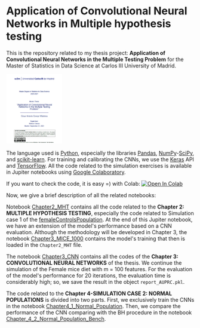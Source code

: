 # Application of Convolutional Neural Networks in Multiple hypothesis testing

This is the repository related to my thesis project: **Application of Convolutional Neural Networks in the Multiple Testing Problem**  for the Master of Statistics in Data Science at Carlos III University of Madrid.

<img src="https://github.com/cconejov/Application_CNN_MHT_problems/blob/main/tesis_image.PNG" title="Thesis" width="150" />


The language used is [Python](https://www.python.org/), especially the libraries [Pandas](https://pandas.pydata.org/), [NumPy](https://numpy.org/)-[SciPy](https://www.scipy.org/), and [scikit-learn](https://scikit-learn.org/stable/). For training and calibrating the CNNs, we use the [Keras](https://keras.io/) API and [TensorFlow](https://www.tensorflow.org/). All the code related to the simulation exercises is available in Jupiter notebooks using [Google Colaboratory](https://colab.research.google.com/notebooks/intro.ipynb).

 If you want to check the code, it is easy =) with Colab: [![Open In Colab](https://colab.research.google.com/assets/colab-badge.svg)](https://colab.research.google.com/github/cconejov/Application_CNN_MHT_problems/)


Now, we give a brief description of all the related notebooks:

Notebook [Chapter2_MHT](https://colab.research.google.com/github/cconejov/Application_CNN_MHT_problems/blob/main/Chapter2_MHT.ipynb) contains all the code related to the **Chapter 2: MULTIPLE HYPOTHESIS TESTING**, especially the code related to Simulation case 1 of the 
[femaleControlsPopulation](https://raw.githubusercontent.com/genomicsclass/dagdata/master/inst/extdata/femaleControlsPopulation.csv). At the end of this Jupiter notebook, we have an extension of the model's performance based on a CNN evaluation. Although the methodology will be developed in Chapter 3, the notebook [Chapter3_MICE_1000](https://colab.research.google.com/github/cconejov/Application_CNN_MHT_problems/blob/main/Chapter3_Mice_1000.ipynb) contains the model's training that then is loaded in the `Chapter2_MHT` file.

The notebook [Chapter3_CNN](https://colab.research.google.com/github/cconejov/Application_CNN_MHT_problems/blob/main/Chapter3_CNN.ipynb) contains all the codes of the **Chapter 3: CONVOLUTIONAL NEURAL NETWORKS** of the thesis. We continue the simulation of the Female mice diet with m = 100 features. For the evaluation of the model's performance for 20 iterations, the evaluation time is considerably high; so, we save the result in the object `report_AUPRC.pkl`. 

The code related to the **Chapter 4-SIMULATION CASE 2: NORMAL POPULATIONS** is divided into two parts. First, we exclusively train the CNNs in the notebook [Chapter4_1_Normal_Population](https://colab.research.google.com/github/cconejov/Application_CNN_MHT_problems/blob/main/Chapter4_1_Normal_Population.ipynb). Then, we compare the performance of the CNN comparing with the BH procedure in the notebook [Chapter_4_2_Normal_Population_Bench](https://colab.research.google.com/github/cconejov/Application_CNN_MHT_problems/blob/main/Chapter4_2_Normal_Population_Bench.ipynb).

